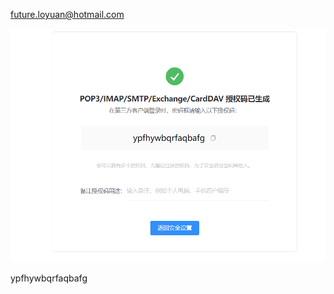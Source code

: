 future.loyuan@hotmail.com

![image-20230926235330298](img/temp-img/image-20230926235330298.png)

ypfhywbqrfaqbafg